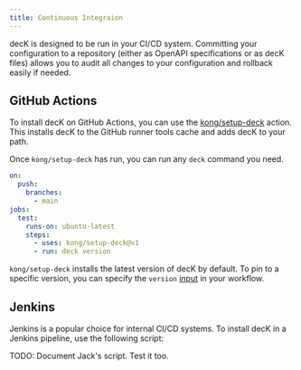 ```yaml
---
title: Continuous Integraion
---
```


decK is designed to be run in your CI/CD system. Committing your configuration to a repository (either as OpenAPI specifications or as decK files) allows you to audit all changes to your configuration and rollback easily if needed.

## GitHub Actions

To install decK on GitHub Actions, you can use the [kong/setup-deck](#) action. This installs decK to the GitHub runner tools cache and adds decK to your path.

Once `kong/setup-deck` has run, you can run any `deck` command you need.

```yaml
on:
  push:
    branches:
      - main
jobs:
  test:
    runs-on: ubuntu-latest
    steps:
      - uses: kong/setup-deck@v1
      - run: deck version
```

`kong/setup-deck` installs the latest version of decK by default. To pin to a specific version, you can specify the `version` [input](#) in your workflow.

## Jenkins

Jenkins is a popular choice for internal CI/CD systems. To install decK in a Jenkins pipeline, use the following script:

TODO: Document Jack's script. Test it too.